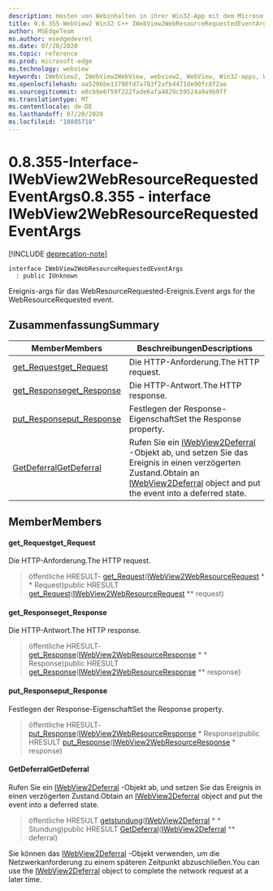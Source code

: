 ```yaml
---
description: Hosten von Webinhalten in ihrer Win32-App mit dem Microsoft Edge WebView2-Steuerelement
title: 0.8.355-WebView2 Win32 C++ IWebView2WebResourceRequestedEventArgs
author: MSEdgeTeam
ms.author: msedgedevrel
ms.date: 07/20/2020
ms.topic: reference
ms.prod: microsoft-edge
ms.technology: webview
keywords: IWebView2, IWebView2WebView, webview2, WebView, Win32-apps, Win32, Edge
ms.openlocfilehash: aa5206be13790fd7a783f2afb4471de90fc8f2ae
ms.sourcegitcommit: e0cb9e6f59f222fade6afa4829c59524a9a9b9ff
ms.translationtype: MT
ms.contentlocale: de-DE
ms.lasthandoff: 07/20/2020
ms.locfileid: "10885718"
---
```

# <span data-ttu-id="99313-104">0.8.355-Interface-IWebView2WebResourceRequestedEventArgs</span><span class="sxs-lookup"><span data-stu-id="99313-104">0.8.355 - interface IWebView2WebResourceRequestedEventArgs</span></span> 

[!INCLUDE [deprecation-note](../../includes/deprecation-note.md)]

```
interface IWebView2WebResourceRequestedEventArgs
  : public IUnknown
```

<span data-ttu-id="99313-105">Ereignis-args für das WebResourceRequested-Ereignis.</span><span class="sxs-lookup"><span data-stu-id="99313-105">Event args for the WebResourceRequested event.</span></span>

## <span data-ttu-id="99313-106">Zusammenfassung</span><span class="sxs-lookup"><span data-stu-id="99313-106">Summary</span></span>

 <span data-ttu-id="99313-107">Member</span><span class="sxs-lookup"><span data-stu-id="99313-107">Members</span></span>                        | <span data-ttu-id="99313-108">Beschreibungen</span><span class="sxs-lookup"><span data-stu-id="99313-108">Descriptions</span></span>
--------------------------------|---------------------------------------------
[<span data-ttu-id="99313-109">get_Request</span><span class="sxs-lookup"><span data-stu-id="99313-109">get_Request</span></span>](#get_request) | <span data-ttu-id="99313-110">Die HTTP-Anforderung.</span><span class="sxs-lookup"><span data-stu-id="99313-110">The HTTP request.</span></span>
[<span data-ttu-id="99313-111">get_Response</span><span class="sxs-lookup"><span data-stu-id="99313-111">get_Response</span></span>](#get_response) | <span data-ttu-id="99313-112">Die HTTP-Antwort.</span><span class="sxs-lookup"><span data-stu-id="99313-112">The HTTP response.</span></span>
[<span data-ttu-id="99313-113">put_Response</span><span class="sxs-lookup"><span data-stu-id="99313-113">put_Response</span></span>](#put_response) | <span data-ttu-id="99313-114">Festlegen der Response-Eigenschaft</span><span class="sxs-lookup"><span data-stu-id="99313-114">Set the Response property.</span></span>
[<span data-ttu-id="99313-115">GetDeferral</span><span class="sxs-lookup"><span data-stu-id="99313-115">GetDeferral</span></span>](#getdeferral) | <span data-ttu-id="99313-116">Rufen Sie ein [IWebView2Deferral](IWebView2Deferral.md) -Objekt ab, und setzen Sie das Ereignis in einen verzögerten Zustand.</span><span class="sxs-lookup"><span data-stu-id="99313-116">Obtain an [IWebView2Deferral](IWebView2Deferral.md) object and put the event into a deferred state.</span></span>

## <span data-ttu-id="99313-117">Member</span><span class="sxs-lookup"><span data-stu-id="99313-117">Members</span></span>

#### <span data-ttu-id="99313-118">get_Request</span><span class="sxs-lookup"><span data-stu-id="99313-118">get_Request</span></span> 

<span data-ttu-id="99313-119">Die HTTP-Anforderung.</span><span class="sxs-lookup"><span data-stu-id="99313-119">The HTTP request.</span></span>

> <span data-ttu-id="99313-120">öffentliche HRESULT- [get_Request](#get_request)([IWebView2WebResourceRequest](IWebView2WebResourceRequest.md) \* \* Request)</span><span class="sxs-lookup"><span data-stu-id="99313-120">public HRESULT [get_Request](#get_request)([IWebView2WebResourceRequest](IWebView2WebResourceRequest.md) \*\* request)</span></span>

#### <span data-ttu-id="99313-121">get_Response</span><span class="sxs-lookup"><span data-stu-id="99313-121">get_Response</span></span> 

<span data-ttu-id="99313-122">Die HTTP-Antwort.</span><span class="sxs-lookup"><span data-stu-id="99313-122">The HTTP response.</span></span>

> <span data-ttu-id="99313-123">öffentliche HRESULT- [get_Response](#get_response)([IWebView2WebResourceResponse](IWebView2WebResourceResponse.md) \* \* Response)</span><span class="sxs-lookup"><span data-stu-id="99313-123">public HRESULT [get_Response](#get_response)([IWebView2WebResourceResponse](IWebView2WebResourceResponse.md) \*\* response)</span></span>

#### <span data-ttu-id="99313-124">put_Response</span><span class="sxs-lookup"><span data-stu-id="99313-124">put_Response</span></span> 

<span data-ttu-id="99313-125">Festlegen der Response-Eigenschaft</span><span class="sxs-lookup"><span data-stu-id="99313-125">Set the Response property.</span></span>

> <span data-ttu-id="99313-126">öffentliche HRESULT- [put_Response](#put_response)([IWebView2WebResourceResponse](IWebView2WebResourceResponse.md) \* Response)</span><span class="sxs-lookup"><span data-stu-id="99313-126">public HRESULT [put_Response](#put_response)([IWebView2WebResourceResponse](IWebView2WebResourceResponse.md) \* response)</span></span>

#### <span data-ttu-id="99313-127">GetDeferral</span><span class="sxs-lookup"><span data-stu-id="99313-127">GetDeferral</span></span> 

<span data-ttu-id="99313-128">Rufen Sie ein [IWebView2Deferral](IWebView2Deferral.md) -Objekt ab, und setzen Sie das Ereignis in einen verzögerten Zustand.</span><span class="sxs-lookup"><span data-stu-id="99313-128">Obtain an [IWebView2Deferral](IWebView2Deferral.md) object and put the event into a deferred state.</span></span>

> <span data-ttu-id="99313-129">öffentliche HRESULT [getstundung](#getdeferral)([IWebView2Deferral](IWebView2Deferral.md) \* \* Stundung)</span><span class="sxs-lookup"><span data-stu-id="99313-129">public HRESULT [GetDeferral](#getdeferral)([IWebView2Deferral](IWebView2Deferral.md) \*\* deferral)</span></span>

<span data-ttu-id="99313-130">Sie können das [IWebView2Deferral](IWebView2Deferral.md) -Objekt verwenden, um die Netzwerkanforderung zu einem späteren Zeitpunkt abzuschließen.</span><span class="sxs-lookup"><span data-stu-id="99313-130">You can use the [IWebView2Deferral](IWebView2Deferral.md) object to complete the network request at a later time.</span></span>

